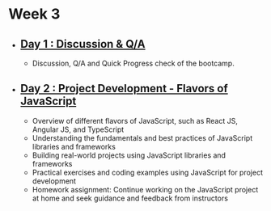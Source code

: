 # Week 3

- ## [Day 1 : Discussion & Q/A](/Week3/)
  - Discussion, Q/A and Quick Progress check of the bootcamp.

- ## [Day 2 : Project Development - Flavors of JavaScript](/Week3/Day2/)

  - Overview of different flavors of JavaScript, such as React JS, Angular JS, and TypeScript
  - Understanding the fundamentals and best practices of JavaScript libraries and frameworks
  - Building real-world projects using JavaScript libraries and frameworks
  - Practical exercises and coding examples using JavaScript for project development
  - Homework assignment: Continue working on the JavaScript project at home and seek guidance and feedback from instructors
